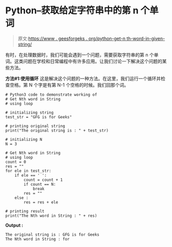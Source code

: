 # Python–获取给定字符串中的第 n 个单词

> 原文:[https://www . geesforgeks . org/python-get-n th-word-in-given-string/](https://www.geeksforgeeks.org/python-get-nth-word-in-given-string/)

有时，在处理数据时，我们可能会遇到一个问题，需要获取字符串的第 n 个单词。这类问题在学校和日常编程中有许多应用。让我们讨论一下解决这个问题的某些方法。

**方法#1:使用循环**
这是解决这个问题的一种方法。在这里，我们运行一个循环并检查空格。第 N 个字是有第 N-1 个空格的时候。我们回那个词。

```
# Python3 code to demonstrate working of
# Get Nth word in String
# using loop

# initializing string 
test_str = "GFG is for Geeks"

# printing original string 
print("The original string is : " + test_str)

# initializing N 
N = 3

# Get Nth word in String
# using loop
count = 0
res = ""
for ele in test_str:
    if ele == ' ':
        count = count + 1
        if count == N:
            break
        res = ""
    else :
        res = res + ele

# printing result
print("The Nth word in String : " + res)
```

**Output :**

```
The original string is : GFG is for Geeks
The Nth word in String : for

```
